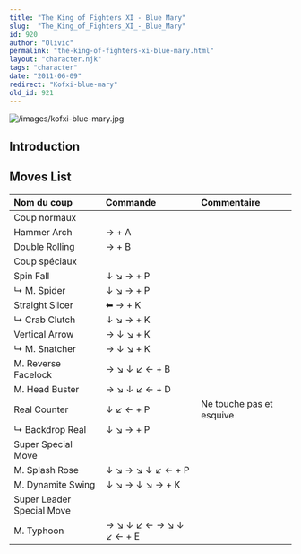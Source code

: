 ```yaml
---
title: "The King of Fighters XI - Blue Mary"
slug:  "The_King_of_Fighters_XI_-_Blue_Mary"
id: 920
author: "Olivic"
permalink: "the-king-of-fighters-xi-blue-mary.html"
layout: "character.njk"
tags: "character"
date: "2011-06-09"
redirect: "Kofxi-blue-mary"
old_id: 921
---
```


![](/images/kofxi-blue-mary.jpg "/images/kofxi-blue-mary.jpg")

## Introduction

## Moves List

| Nom du coup               | Commande                | Commentaire              |
|:--------------------------|:------------------------|:-------------------------|
| Coup normaux              |                         |                          |
| Hammer Arch               | → + A                   |                          |
| Double Rolling            | → + B                   |                          |
| Coup spéciaux             |                         |                          |
| Spin Fall                 | ↓ ↘ → + P               |                          |
| ↳ M. Spider               | ↓ ↘ → + P               |                          |
| Straight Slicer           | ⬅ → + K                 |                          |
| ↳ Crab Clutch             | ↓ ↘ → + K               |                          |
| Vertical Arrow            | → ↓ ↘ + K               |                          |
| ↳ M. Snatcher             | → ↓ ↘ + K               |                          |
| M. Reverse Facelock       | → ↘ ↓ ↙ ← + B           |                          |
| M. Head Buster            | → ↘ ↓ ↙ ← + D           |                          |
| Real Counter              | ↓ ↙ ← + P               | Ne touche pas et esquive |
| ↳ Backdrop Real           | ↓ ↘ → + P               |                          |
| Super Special Move        |                         |                          |
| M. Splash Rose            | ↓ ↘ → ↘ ↓ ↙ ← + P       |                          |
| M. Dynamite Swing         | ↓ ↘ → ↓ ↘ → + K         |                          |
| Super Leader Special Move |                         |                          |
| M. Typhoon                | → ↘ ↓ ↙ ← → ↘ ↓ ↙ ← + E |                          |
